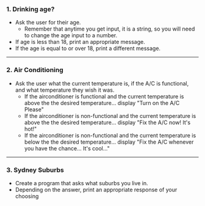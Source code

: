 ### 1. Drinking age?
- Ask the user for their age.
    - Remember that anytime you get input, it is a string, so you will need to change the age input to a number.
- If age is less than 18, print an appropriate message.
- If the age is equal to or over 18, print a different message.

____
### 2. Air Conditioning
- Ask the user what the current temperature is, if the A/C is functional, and what temperature they wish it was.
    - If the airconditioner is functional and the current temperature is above the the desired temperature... display "Turn on the A/C Please"
    - If the airconditioner is non-functional and the current temperature is above the the desired temperature... display "Fix the A/C now!  It's hot!"
    - If the airconditioner is non-functional and the current temperature is below the the desired temperature... display "Fix the A/C whenever you have the chance...  It's cool..."

____
### 3. Sydney Suburbs
- Create a program that asks what suburbs you live in.
- Depending on the answer, print an appropriate response of your choosing
